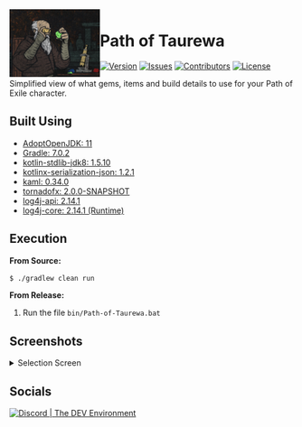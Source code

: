 <img src="./logo.png" align="left" width="160" height="120" alt="Path of Taurewa Logo"/>

# Path of Taurewa
[![Version](https://img.shields.io/github/tag-pre/Buried-In-Code/Path-of-Taurewa.svg?label=version&style=flat-square)](https://github.com/Buried-In-Code/Path-of-Taurewa/releases)
[![Issues](https://img.shields.io/github/issues/Buried-In-Code/Path-of-Taurewa.svg?style=flat-square)](https://github.com/Buried-In-Code/Path-of-Taurewa/issues)
[![Contributors](https://img.shields.io/github/contributors/Buried-In-Code/Path-of-Taurewa.svg?style=flat-square)](https://github.com/Buried-In-Code/Path-of-Taurewa/graphs/contributors)
[![License](https://img.shields.io/github/license/Buried-In-Code/Path-of-Taurewa.svg?style=flat-square)](https://opensource.org/licenses/MIT)

Simplified view of what gems, items and build details to use for your Path of Exile character.

## Built Using
- [AdoptOpenJDK: 11](https://adoptopenjdk.net/)
- [Gradle: 7.0.2](https://gradle.org/)
- [kotlin-stdlib-jdk8: 1.5.10](https://kotlinlang.org/)
- [kotlinx-serialization-json: 1.2.1](https://github.com/Kotlin/kotlinx.serialization)
- [kaml: 0.34.0](https://github.com/charleskorn/kaml)
- [tornadofx: 2.0.0-SNAPSHOT](https://github.com/edvin/tornadofx)
- [log4j-api: 2.14.1](https://logging.apache.org/log4j/2.x/)
- [log4j-core: 2.14.1 (Runtime)](https://logging.apache.org/log4j/2.x/)

## Execution
**From Source:**
```bash
$ ./gradlew clean run
```
**From Release:**
1. Run the file `bin/Path-of-Taurewa.bat`

## Screenshots
<details>
  <summary>Selection Screen</summary>
  <img src="./resources/docs/Screen-1-Light.png" align="left" width="300" height="330" alt="Selection Screen - Light"/>
  <img src="./resources/docs/Screen-1-Dark.png" align="left" width="300" height="330" alt="Selection Screen - Dark"/>
  <br /><br /><br /><br /><br /><br /><br /><br /><br /><br /><br /><br /><br /><br />
</details>

## Socials
[![Discord | The DEV Environment](https://invidget.switchblade.xyz/618581423070117932)](https://discord.gg/nqGMeGg)
